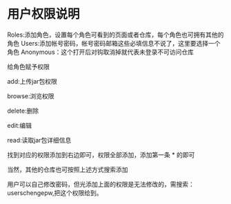 # 用户权限说明
Roles:添加角色，设置每个角色可看到的页面或者仓库，每个角色也可拥有其他的角色
Users:添加帐号密码，帐号密码邮箱这些必填信息不说了，这里要选择一个角色
Anonymous：这个打开后对钩取消掉就代表未登录不可访问仓库

给角色赋予权限

add:上传jar包权限

browse:浏览权限

delete:删除

edit:编辑

read:读取jar包详细信息

找到对应的权限添加到右边即可，权限全部添加，添加第一条 \* 的即可

当然，其他的仓库也可按照上述方式搜索添加

用户可以自己修改密码，但光添加上面的权限是无法修改的，需搜索：userschengepw,把这个权限给到。